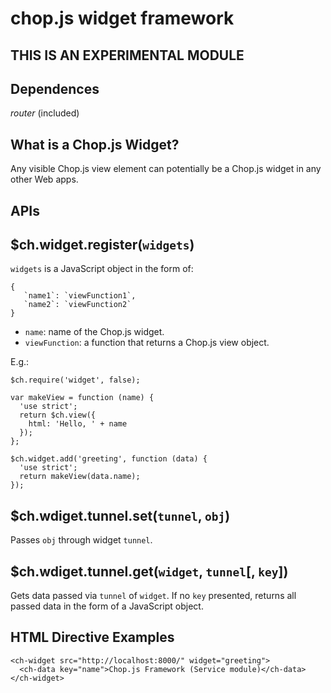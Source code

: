 chop.js widget framework
=========================

THIS IS AN EXPERIMENTAL MODULE
-------------------------------

Dependences
-----------

_router_ (included)


What is a Chop.js Widget?
--------------------------

Any visible Chop.js view element can potentially be a Chop.js widget in any other
Web apps.

APIs
----

$ch.widget.register(`widgets`)
---------------------------------------

`widgets` is a JavaScript object in the form of:

~~~
{
   `name1`: `viewFunction1`,
   `name2`: `viewFunction2`
}
~~~

- `name`: name of the Chop.js widget.
- `viewFunction`: a function that returns a Chop.js view object.

E.g.:

~~~
$ch.require('widget', false);

var makeView = function (name) {
  'use strict';
  return $ch.view({
    html: 'Hello, ' + name
  });
};

$ch.widget.add('greeting', function (data) {
  'use strict';
  return makeView(data.name);
});
~~~

$ch.wdiget.tunnel.set(`tunnel`, `obj`)
----------------------------

Passes `obj` through widget `tunnel`.

$ch.wdiget.tunnel.get(`widget`, `tunnel`[, `key`])
----------------------------------------

Gets data passed via `tunnel` of `widget`. If no `key` presented,
     returns all passed data in the form of a JavaScript object.

HTML Directive Examples
-----------------------

~~~
<ch-widget src="http://localhost:8000/" widget="greeting">
  <ch-data key="name">Chop.js Framework (Service module)</ch-data>
</ch-widget>
~~~

